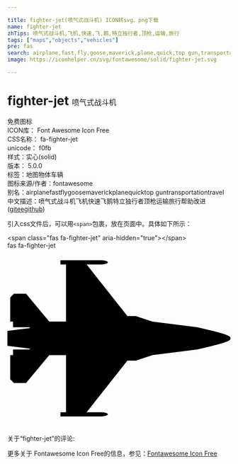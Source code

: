 ```yaml
---

title: fighter-jet(喷气式战斗机) ICON转svg、png下载
name: fighter-jet
zhTips: 喷气式战斗机,飞机,快速,飞,鹅,特立独行者,顶枪,运输,旅行
tags: ["maps","objects","vehicles"]
pre: fas
search: airplane,fast,fly,goose,maverick,plane,quick,top gun,transportation,travel
image: https://iconhelper.cn/svg/fontawesome/solid/fighter-jet.svg

---
```


# fighter-jet  <small style="font-size: 60%;font-weight: 100">喷气式战斗机</small>


<div class="detail-page">
<p>
<span><span class="badge-success badge">免费图标</span> </span>
<br/>
<span>
ICON库：
<span class="badge-secondary badge">Font Awesome Icon Free</span> 
</span>
<br/>
<span>
CSS名称：
<span class="badge-secondary badge">fa-fighter-jet</span> 
</span>
<br/>
<span>
unicode：
<span class="badge-secondary badge">f0fb</span> 
<copy-btn content='f0fb' btn-title=""></copy-btn>
<copy-btn :content='String.fromCodePoint(parseInt("f0fb", 16))' btn-title="复制U"></copy-btn>
</span><br/><span>样式：<span class="badge-light badge">实心(solid)</span></span>
<br/>
<span>
版本：
<span class="badge-secondary badge">5.0.0</span> 
</span><br/><span>标签：<span class="badge-light badge"><router-link to="/tags/maps.html">地图</router-link></span><span class="badge-light badge"><router-link to="/tags/objects.html">物体</router-link></span><span class="badge-light badge"><router-link to="/tags/vehicles.html">车辆</router-link></span></span>
<br/>
<span>图标来源/作者：<span class="badge-light badge">fontawesome</span></span> 
<br/>
<span>别名：<span class="badge-light badge">airplane</span><span class="badge-light badge">fast</span><span class="badge-light badge">fly</span><span class="badge-light badge">goose</span><span class="badge-light badge">maverick</span><span class="badge-light badge">plane</span><span class="badge-light badge">quick</span><span class="badge-light badge">top gun</span><span class="badge-light badge">transportation</span><span class="badge-light badge">travel</span></span><br/><span class="zh-detail">中文描述：<span class="badge-primary badge">喷气式战斗机</span><span class="badge-primary badge">飞机</span><span class="badge-primary badge">快速</span><span class="badge-primary badge">飞</span><span class="badge-primary badge">鹅</span><span class="badge-primary badge">特立独行者</span><span class="badge-primary badge">顶枪</span><span class="badge-primary badge">运输</span><span class="badge-primary badge">旅行</span><span class="help-link"><span>帮助改进</span>(<a href="https://gitee.com/liuwave/icon-helper/edit/master/json/fontawesome/solid/fighter-jet.json" target="_blank" rel="noopener noreferrer">gitee</a><a href="https://github.com/liuwave/icon-helper/edit/master/json/fontawesome/solid/fighter-jet.json" target="_blank" rel="noopener noreferrer">github</a></span>)</span><br/>
</p>
</div>
<div class="alert alert-dark">
  <i class="fas fa-fighter-jet fa-xs"></i>
  <i class="fas fa-fighter-jet fa-sm"></i>
  <i class="fas fa-fighter-jet fa-lg"></i>
  <i class="fas fa-fighter-jet fa-2x"></i>
  <i class="fas fa-fighter-jet fa-3x"></i>
  <i class="fas fa-fighter-jet fa-5x"></i>
  <i class="fas fa-fighter-jet fa-7x"></i>
</div>
<div>
  <p>引入css文件后，可以用<code>&lt;span&gt;</code>包裹，放在页面中。具体如下所示：    
  </p>
  <div class="alert alert-primary" style="font-size: 14px">
    &lt;span class="fas fa-fighter-jet" aria-hidden="true"&gt;&lt;/span&gt;
    <copy-btn content='<span class="fas fa-fighter-jet" aria-hidden="true"></span>'></copy-btn>
  </div>
  <div class="alert alert-secondary">
    <i class="fas fa-fighter-jet"
    style="font-size: 24px"
    aria-hidden="true"></i> fas fa-fighter-jet
    <copy-btn content="fas fa-fighter-jet" btn-title="复制图标名称"></copy-btn>
  </div>
</div>
<div id="svg" class="svg-wrap">
<svg xmlns="http://www.w3.org/2000/svg" viewBox="0 0 640 512"><path d="M544 224l-128-16-48-16h-24L227.158 44h39.509C278.333 44 288 41.375 288 38s-9.667-6-21.333-6H152v12h16v164h-48l-66.667-80H18.667L8 138.667V208h8v16h48v2.666l-64 8v42.667l64 8V288H16v16H8v69.333L18.667 384h34.667L120 304h48v164h-16v12h114.667c11.667 0 21.333-2.625 21.333-6s-9.667-6-21.333-6h-39.509L344 320h24l48-16 128-16c96-21.333 96-26.583 96-32 0-5.417 0-10.667-96-32z"/></svg>
</div>
<detail full-name='fa-fighter-jet'></detail>
<div>
<p>关于“fighter-jet”的评论:</p>
</div>
<Vssue title="关于“fighter-jet”的评论" ></Vssue>    
<div><p>更多关于  Fontawesome Icon Free的信息，参见：<a target="_blank" href="https://iconhelper.cn/fontawesome.html">Fontawesome Icon Free</a>
</p></div>
